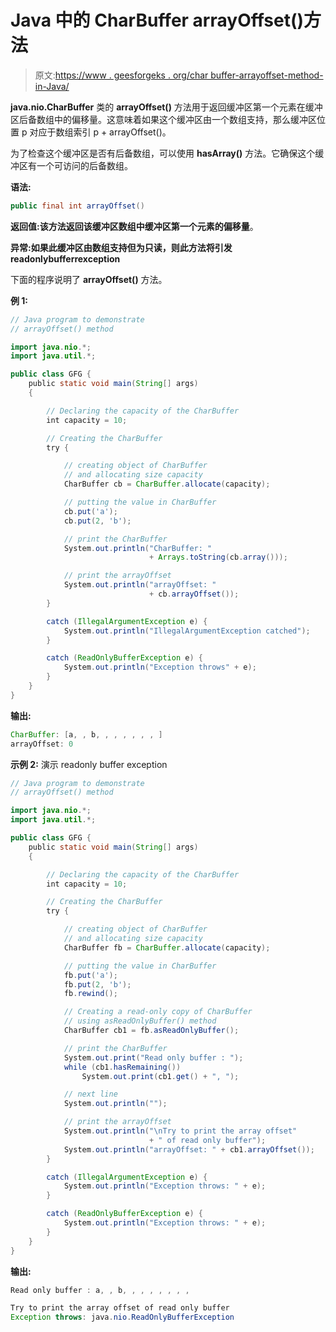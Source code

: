 # Java 中的 CharBuffer arrayOffset()方法

> 原文:[https://www . geesforgeks . org/char buffer-arrayoffset-method-in-Java/](https://www.geeksforgeeks.org/charbuffer-arrayoffset-method-in-java/)

**java.nio.CharBuffer** 类的 **arrayOffset()** 方法用于返回缓冲区第一个元素在缓冲区后备数组中的偏移量。这意味着如果这个缓冲区由一个数组支持，那么缓冲区位置 p 对应于数组索引 p + arrayOffset()。

为了检查这个缓冲区是否有后备数组，可以使用 **hasArray()** 方法。它确保这个缓冲区有一个可访问的后备数组。

**语法:**

```java
public final int arrayOffset()
```

**返回值:**该方法返回该缓冲区数组中缓冲区第一个元素的**偏移量**。

**异常:**如果此缓冲区由数组支持但为只读，则此方法将引发**readonlybufferrexception**

下面的程序说明了 **arrayOffset()** 方法。

**例 1:**

```java
// Java program to demonstrate
// arrayOffset() method

import java.nio.*;
import java.util.*;

public class GFG {
    public static void main(String[] args)
    {

        // Declaring the capacity of the CharBuffer
        int capacity = 10;

        // Creating the CharBuffer
        try {

            // creating object of CharBuffer
            // and allocating size capacity
            CharBuffer cb = CharBuffer.allocate(capacity);

            // putting the value in CharBuffer
            cb.put('a');
            cb.put(2, 'b');

            // print the CharBuffer
            System.out.println("CharBuffer: "
                               + Arrays.toString(cb.array()));

            // print the arrayOffset
            System.out.println("arrayOffset: "
                               + cb.arrayOffset());
        }

        catch (IllegalArgumentException e) {
            System.out.println("IllegalArgumentException catched");
        }

        catch (ReadOnlyBufferException e) {
            System.out.println("Exception throws" + e);
        }
    }
}
```

**输出:**

```java
CharBuffer: [a, , b, , , , , , , ]
arrayOffset: 0

```

**示例 2:** 演示 readonly buffer exception

```java
// Java program to demonstrate
// arrayOffset() method

import java.nio.*;
import java.util.*;

public class GFG {
    public static void main(String[] args)
    {

        // Declaring the capacity of the CharBuffer
        int capacity = 10;

        // Creating the CharBuffer
        try {

            // creating object of CharBuffer
            // and allocating size capacity
            CharBuffer fb = CharBuffer.allocate(capacity);

            // putting the value in CharBuffer
            fb.put('a');
            fb.put(2, 'b');
            fb.rewind();

            // Creating a read-only copy of CharBuffer
            // using asReadOnlyBuffer() method
            CharBuffer cb1 = fb.asReadOnlyBuffer();

            // print the CharBuffer
            System.out.print("Read only buffer : ");
            while (cb1.hasRemaining())
                System.out.print(cb1.get() + ", ");

            // next line
            System.out.println("");

            // print the arrayOffset
            System.out.println("\nTry to print the array offset"
                               + " of read only buffer");
            System.out.println("arrayOffset: " + cb1.arrayOffset());
        }

        catch (IllegalArgumentException e) {
            System.out.println("Exception throws: " + e);
        }

        catch (ReadOnlyBufferException e) {
            System.out.println("Exception throws: " + e);
        }
    }
}
```

**输出:**

```java
Read only buffer : a, , b, , , , , , , , 

Try to print the array offset of read only buffer
Exception throws: java.nio.ReadOnlyBufferException

```